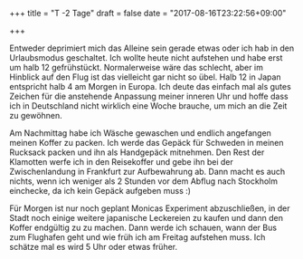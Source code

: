 +++
title = "T -2 Tage"
draft = false
date = "2017-08-16T23:22:56+09:00"

+++

Entweder deprimiert mich das Alleine sein gerade etwas oder ich hab in den
Urlaubsmodus geschaltet. Ich wollte heute nicht aufstehen und habe erst um halb
12 gefrühstückt. Normalerweise wäre das schlecht, aber im Hinblick auf den Flug
ist das vielleicht gar nicht so übel. Halb 12 in Japan entspricht halb 4 am
Morgen in Europa. Ich deute das einfach mal als gutes Zeichen für die anstehende
Anpassung meiner inneren Uhr und hoffe dass ich in Deutschland nicht wirklich
eine Woche brauche, um mich an die Zeit zu gewöhnen.

Am Nachmittag habe ich Wäsche gewaschen und endlich angefangen meinen Koffer zu
packen. Ich werde das Gepäck für Schweden in meinen Rucksack packen und ihn als
Handgepäck mitnehmen. Den Rest der Klamotten werfe ich in den Reisekoffer und
gebe ihn bei der Zwischenlandung in Frankfurt zur Aufbewahrung ab. Dann macht es
auch nichts, wenn ich weniger als 2 Stunden vor dem Abflug nach Stockholm
einchecke, da ich kein Gepäck aufgeben muss :)

Für Morgen ist nur noch geplant Monicas Experiment abzuschließen, in der Stadt
noch einige weitere japanische Leckereien zu kaufen und dann den Koffer
endgültig zu zu machen. Dann werde ich schauen, wann der Bus zum Flughafen geht
und wie früh ich am Freitag aufstehen muss. Ich schätze mal es wird 5 Uhr oder
etwas früher.
